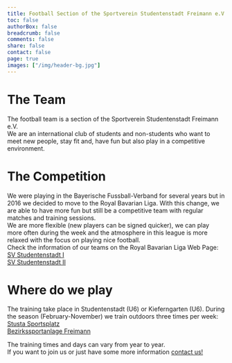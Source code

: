 ```yaml
---
title: Football Section of the Sportverein Studentenstadt Freimann e.V.
toc: false
authorBox: false
breadcrumb: false
comments: false
share: false
contact: false
page: true
images: ["/img/header-bg.jpg"]
---
```

# The Team
The football team is a section of the Sportverein Studentenstadt Freimann e.V.</br>
We are an international club of students and non-students who want to meet new people, stay fit and, have fun but also play in a competitive environment.

# The Competition
We were playing in the Bayerische Fussball-Verband for several years but in 2016 we decided to move to the Royal Bavarian Liga. With this change, we are able to have more fun but still be a competitive team with regular matches and training sessions.</br>
We are more flexible (new players can be signed quicker), we can play more often during the week and the atmosphere in this league is more relaxed with the focus on playing nice football.</br>
Check the information of our teams on the Royal Bavarian Liga Web Page:</br>
[SV Studentenstadt I](https://www.royalbavarianliga.de/teaminfo.php?vid=o654&saison=2018&teamid=o1243)</br>
[SV Studentenstadt II](https://www.royalbavarianliga.de/teaminfo.php?vid=o654&saison=2018&teamid=o1759)</br>

# Where do we play
The training take place in Studentenstadt (U6) or Kieferngarten (U6). During the season (February-November) we train outdoors three times per week:</br>
[Stusta Sportsplatz](https://goo.gl/maps/6sQFcuVFbq9sqfwh6)</br>
[Bezirkssportanlage Freimann](https://goo.gl/maps/yF1WKx4rnGuLH6L36)</br>

The training times and days can vary from year to year.</br>
If you want to join us or just have some more information [contact us!](/contact)
